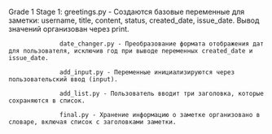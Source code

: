 Grade 1 Stage 1:  greetings.py - Создаются базовые переменные для заметки: username, title, content, status, created_date, issue_date. Вывод значений организован через print.

                  date_changer.py - Преобразование формата отображения дат для пользователя, исключив год при выводе переменных created_date и issue_date.

                  add_input.py - Переменные инициализируются через пользовательский ввод (input).

                  add_list.py - Пользователь вводит три заголовка, которые сохраняются в список.

                  final.py - Хранение информацию о заметке организовано в словаре, включая список с заголовками заметки.
